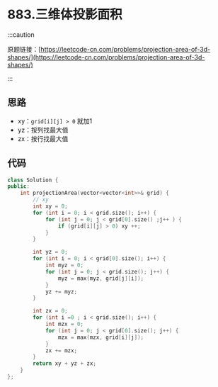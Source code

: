 # 883.三维体投影面积

:::caution

原题链接：[https://leetcode-cn.com/problems/projection-area-of-3d-shapes/](https://leetcode-cn.com/problems/projection-area-of-3d-shapes/)

:::

## 思路

- xy：`grid[i][j] > 0` 就加1
- yz：按列找最大值
- zx：按行找最大值

## 代码

```cpp
class Solution {
public:
    int projectionArea(vector<vector<int>>& grid) {
        // xy
        int xy = 0;
        for (int i = 0; i < grid.size(); i++) {
            for (int j = 0; j < grid[0].size() ;j++ ) {
                if (grid[i][j] > 0) xy ++;
            }
        }

        int yz = 0;
        for (int i = 0; i < grid[0].size(); i++) {
            int myz = 0;
            for (int j = 0; j < grid.size(); j++) {
                myz = max(myz, grid[j][i]);
            }
            yz += myz;
        }

        int zx = 0;
        for (int i =0 ; i < grid.size(); i++) {
            int mzx = 0;
            for (int j = 0; j < grid[0].size(); j++) {
                mzx = max(mzx, grid[i][j]);
            }
            zx += mzx;
        }
        return xy + yz + zx;
    }
};
```

